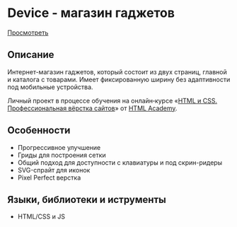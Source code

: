 # Device - магазин гаджетов

[Просмотреть](https://b-lvlax.github.io/device/)


## Описание
Интернет-магазин гаджетов, который состоит из двух страниц, главной и каталога с товарами. Имеет фиксированную ширину без адаптивности под мобильные устройства.

Личный проект в процессе обучения на онлайн‑курсе «[HTML и CSS. Профессиональная вёрстка сайтов](https://htmlacademy.ru/intensive/htmlcss)» от [HTML Academy](https://htmlacademy.ru).


## Особенности
- Прогрессивное улучшение
- Гриды для построения сетки
- Общий подход для доступности с клавиатуры и под скрин-ридеры
- SVG-спрайт для иконок
- Pixel Perfect верстка


## Языки, библиотеки и иструменты
 - HTML/CSS и JS
